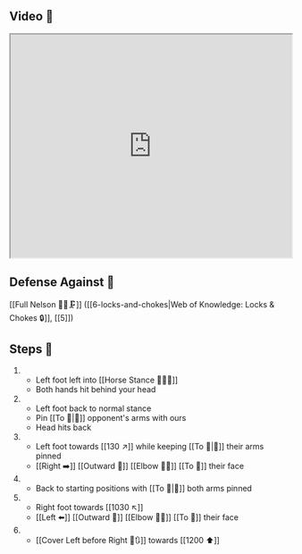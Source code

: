 ## Video 🎥

<iframe src="https://www.youtube.com/embed/5b14B_1sQi8" width="100%" height="400"></iframe>

## Defense Against 🤺

[[Full Nelson 🤼‍♂️🗜️]] ([[6-locks-and-chokes|Web of Knowledge: Locks & Chokes 🔒]], [[5]])

## Steps 👣

1. - Left foot left into [[Horse Stance 🏇🧍‍♂️]]
    - Both hands hit behind your head
2. - Left foot back to normal stance
    - Pin [[To 🎯|🎯]] opponent's arms with ours
    - Head hits back
3. - Left foot towards [[130 ↗️]] while keeping [[To 🎯|🎯]] their arms pinned
    - [[Right ➡️]] [[Outward 🔼]] [[Elbow 💪💥]] [[To 🎯]] their face
4. - Back to starting positions with [[To 🎯|🎯]] both arms pinned
5. - Right foot towards [[1030 ↖️]]
    - [[Left ⬅️]] [[Outward 🔼]] [[Elbow 💪💥]] [[To 🎯]] their face
6. - [[Cover Left before Right 🦶🔃]] towards [[1200 ⬆️]]
